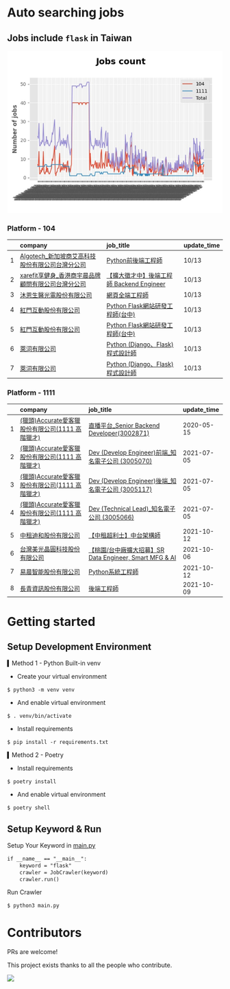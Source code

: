 # Auto searching jobs

## Jobs include `flask` in Taiwan 

 ![image](./doc/plot_img.jpg)


### Platform - 104


|    | company                                                                                            | job_title                                                                                   | update_time   |
|---:|:---------------------------------------------------------------------------------------------------|:--------------------------------------------------------------------------------------------|:--------------|
|  1 | [Algotech_新加坡商艾高科技股份有限公司台灣分公司](https://www.104.com.tw/company/1a2x6blc6n?jobsource=jolist_c_date)  | [Python前後端工程師](https://www.104.com.tw/job/7duf1?jobsource=jolist_c_date)                    | 10/13         |
|  2 | [xarefit享健身_香港商宇晨品牌顧問有限公司台灣分公司](https://www.104.com.tw/company/1a2x6blkn9?jobsource=jolist_c_date) | [【擴大徵才中】後端工程師 Backend Engineer](https://www.104.com.tw/job/791ud?jobsource=jolist_c_date)   | 10/13         |
|  3 | [沐恩生醫光電股份有限公司](https://www.104.com.tw/company/1a2x6bkng5?jobsource=jolist_c_date)                  | [網頁全端工程師](https://www.104.com.tw/job/7cdz9?jobsource=jolist_c_date)                         | 10/13         |
|  4 | [紅門互動股份有限公司](https://www.104.com.tw/company/oh4m67k?jobsource=jolist_c_date)                       | [Python Flask網站研發工程師(台中)](https://www.104.com.tw/job/6kf9h?jobsource=jolist_c_date)         | 10/13         |
|  5 | [紅門互動股份有限公司](https://www.104.com.tw/company/oh4m67k?jobsource=jolist_d_relevance)                  | [Python Flask網站研發工程師(台中)](https://www.104.com.tw/job/6kf9h?jobsource=jolist_d_relevance)    | 10/13         |
|  6 | [萊泀有限公司](https://www.104.com.tw/company/1a2x6blg3t?jobsource=jolist_c_date)                        | [Python (Django、Flask)程式設計師](https://www.104.com.tw/job/7cs5e?jobsource=jolist_c_date)      | 10/13         |
|  7 | [萊泀有限公司](https://www.104.com.tw/company/1a2x6blg3t?jobsource=jolist_d_relevance)                   | [Python (Django、Flask)程式設計師](https://www.104.com.tw/job/7cs5e?jobsource=jolist_d_relevance) | 10/13         |

### Platform - 1111


|    | company                                                                    | job_title                                                                             | update_time   |
|---:|:---------------------------------------------------------------------------|:--------------------------------------------------------------------------------------|:--------------|
|  1 | [(獵頭)Accurate愛客獵股份有限公司(1111 高階獵才)](https://www.1111.com.tw/corp/69647966/) | [直播平台_Senior Backend Developer(3002871)](https://www.1111.com.tw/job/85960420/)       | 2020-05-15    |
|  2 | [(獵頭)Accurate愛客獵股份有限公司(1111 高階獵才)](https://www.1111.com.tw/corp/69647966/) | [Dev (Develop Engineer)前端_知名電子公司 (3005070)](https://www.1111.com.tw/job/97460023/)    | 2021-07-05    |
|  3 | [(獵頭)Accurate愛客獵股份有限公司(1111 高階獵才)](https://www.1111.com.tw/corp/69647966/) | [Dev (Develop Engineer)後端_知名電子公司 (3005117)](https://www.1111.com.tw/job/97460074/)    | 2021-07-05    |
|  4 | [(獵頭)Accurate愛客獵股份有限公司(1111 高階獵才)](https://www.1111.com.tw/corp/69647966/) | [Dev (Technical Lead)_知名電子公司 (3005066)](https://www.1111.com.tw/job/97459998/)        | 2021-07-05    |
|  5 | [中租迪和股份有限公司](https://www.1111.com.tw/corp/2850037/)                        | [【中租超利士】中台架構師](https://www.1111.com.tw/job/97507405/)                                 | 2021-10-12    |
|  6 | [台灣美光晶圓科技股份有限公司](https://www.1111.com.tw/corp/9622349/)                    | [【桃園/台中廠擴大招募】SR Data Engineer, Smart MFG & AI](https://www.1111.com.tw/job/97430508/) | 2021-10-06    |
|  7 | [易晨智能股份有限公司](https://www.1111.com.tw/corp/73144996/)                       | [Python系統工程師](https://www.1111.com.tw/job/97456467/)                                  | 2021-10-12    |
|  8 | [長青資訊股份有限公司](https://www.1111.com.tw/corp/71694811/)                       | [後端工程師](https://www.1111.com.tw/job/85012186/)                                        | 2021-10-09    |



# Getting started
## Setup Development Environment
▍Method 1 - Python Built-in venv

- Create your virtual environment
```
$ python3 -m venv venv
```
- And enable virtual environment
```
$ . venv/bin/activate
```
- Install requirements
```
$ pip install -r requirements.txt 
```

▍Method 2 - Poetry
- Install requirements
```
$ poetry install
```
- And enable virtual environment
```
$ poetry shell
```

## Setup Keyword & Run

Setup Your Keyword in [main.py](./main.py#L88)
```
if __name__ == "__main__":
    keyword = "flask"
    crawler = JobCrawler(keyword)
    crawler.run()
```

Run Crawler
```
$ python3 main.py
```

# Contributors
PRs are welcome!

This project exists thanks to all the people who contribute.

<a href="https://github.com/hsuanchi/auto-search-flask-job/graphs/contributors">
  <img src="https://contrib.rocks/image?repo=hsuanchi/auto-search-flask-job"/>
</a>
